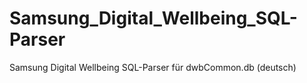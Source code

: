 # Samsung_Digital_Wellbeing_SQL-Parser
Samsung Digital Wellbeing SQL-Parser für dwbCommon.db (deutsch)
